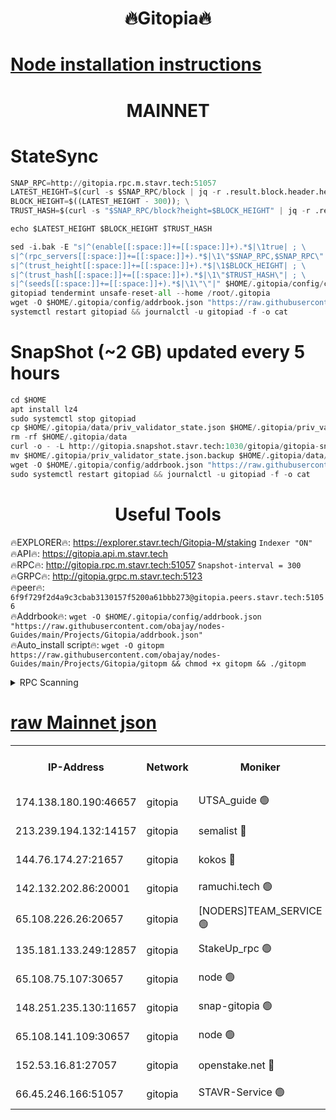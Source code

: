 <h1 align="center"> 🔥Gitopia🔥</h1>

[Node installation instructions](https://github.com/obajay/nodes-Guides/tree/main/Projects/Gitopia)
=

<h1 align="center"> MAINNET</h1>

# StateSync
```python
SNAP_RPC=http://gitopia.rpc.m.stavr.tech:51057
LATEST_HEIGHT=$(curl -s $SNAP_RPC/block | jq -r .result.block.header.height); \
BLOCK_HEIGHT=$((LATEST_HEIGHT - 300)); \
TRUST_HASH=$(curl -s "$SNAP_RPC/block?height=$BLOCK_HEIGHT" | jq -r .result.block_id.hash)

echo $LATEST_HEIGHT $BLOCK_HEIGHT $TRUST_HASH

sed -i.bak -E "s|^(enable[[:space:]]+=[[:space:]]+).*$|\1true| ; \
s|^(rpc_servers[[:space:]]+=[[:space:]]+).*$|\1\"$SNAP_RPC,$SNAP_RPC\"| ; \
s|^(trust_height[[:space:]]+=[[:space:]]+).*$|\1$BLOCK_HEIGHT| ; \
s|^(trust_hash[[:space:]]+=[[:space:]]+).*$|\1\"$TRUST_HASH\"| ; \
s|^(seeds[[:space:]]+=[[:space:]]+).*$|\1\"\"|" $HOME/.gitopia/config/config.toml
gitopiad tendermint unsafe-reset-all --home /root/.gitopia
wget -O $HOME/.gitopia/config/addrbook.json "https://raw.githubusercontent.com/obajay/nodes-Guides/main/Projects/Gitopia/addrbook.json"
systemctl restart gitopiad && journalctl -u gitopiad -f -o cat
```
# SnapShot (~2 GB) updated every 5 hours
```python
cd $HOME
apt install lz4
sudo systemctl stop gitopiad
cp $HOME/.gitopia/data/priv_validator_state.json $HOME/.gitopia/priv_validator_state.json.backup
rm -rf $HOME/.gitopia/data
curl -o - -L http://gitopia.snapshot.stavr.tech:1030/gitopia/gitopia-snap.tar.lz4 | lz4 -c -d - | tar -x -C $HOME/.gitopia --strip-components 2
mv $HOME/.gitopia/priv_validator_state.json.backup $HOME/.gitopia/data/priv_validator_state.json
wget -O $HOME/.gitopia/config/addrbook.json "https://raw.githubusercontent.com/obajay/nodes-Guides/main/Projects/Gitopia/addrbook.json"
sudo systemctl restart gitopiad && journalctl -u gitopiad -f -o cat
```
 <h1 align="center"> Useful Tools</h1>

🔥EXPLORER🔥:      https://explorer.stavr.tech/Gitopia-M/staking  `Indexer "ON"` \
🔥API🔥: 			 		 https://gitopia.api.m.stavr.tech \
🔥RPC🔥:           http://gitopia.rpc.m.stavr.tech:51057              `Snapshot-interval = 300` \
🔥GRPC🔥:          http://gitopia.grpc.m.stavr.tech:5123 \
🔥peer🔥:					 `6f9f729f2d4a9c3cbab3130157f5200a61bbb273@gitopia.peers.stavr.tech:51056` \
🔥Addrbook🔥:    ```wget -O $HOME/.gitopia/config/addrbook.json "https://raw.githubusercontent.com/obajay/nodes-Guides/main/Projects/Gitopia/addrbook.json"``` \
🔥Auto_install script🔥: ```wget -O gitopm https://raw.githubusercontent.com/obajay/nodes-Guides/main/Projects/Gitopia/gitopm && chmod +x gitopm && ./gitopm```


<details>
<summary>RPC Scanning</summary>

<h2 align="center"> We scan nodes in real time every 4 hours. And we provide the final result of RPC endpoints.
We cannot influence the operation of these nodes in any way. </h2>


```python
If Voting Power is higher than 0 --> then the Node is a validator of the network and may be subject to attack and be a potential threat to the chain.
```
```python
We marked such validators with a red symbol
```

</details>

[raw Mainnet json](https://rpc-check.gitopm.stavr.tech/gitopm/rpc-gitopm-result.json)
=

<table><tr><th>IP-Address</th><th>Network</th><th>Moniker</th><th>Latest Block Height</th><th>Earliest Block Height</th><th>Catching Up</th><th>Tx Index</th><th>Voting Power</th><th>Scan Time</th></tr><tr><td>174.138.180.190:46657</td><td>gitopia</td><td>UTSA_guide 🟢</td><td>10657977</td><td>6071990</td><td>False</td><td>on</td><td>0</td><td>2023-12-14T21:15:34.303368758UTC</td></tr><tr><td>213.239.194.132:14157</td><td>gitopia</td><td>semalist 🔴</td><td>10657989</td><td>6071990</td><td>False</td><td>off</td><td>429538</td><td>2023-12-14T21:15:53.719593013UTC</td></tr><tr><td>144.76.174.27:21657</td><td>gitopia</td><td>kokos 🔴</td><td>10657997</td><td>6071990</td><td>False</td><td>off</td><td>936373</td><td>2023-12-14T21:16:07.704769893UTC</td></tr><tr><td>142.132.202.86:20001</td><td>gitopia</td><td>ramuchi.tech 🟢</td><td>10657996</td><td>6548337</td><td>False</td><td>on</td><td>0</td><td>2023-12-14T21:16:04.989048112UTC</td></tr><tr><td>65.108.226.26:20657</td><td>gitopia</td><td>[NODERS]TEAM_SERVICE 🟢</td><td>10658009</td><td>6846001</td><td>False</td><td>on</td><td>0</td><td>2023-12-14T21:16:27.042468380UTC</td></tr><tr><td>135.181.133.249:12857</td><td>gitopia</td><td>StakeUp_rpc 🟢</td><td>10657996</td><td>8010001</td><td>False</td><td>on</td><td>0</td><td>2023-12-14T21:16:05.374258855UTC</td></tr><tr><td>65.108.75.107:30657</td><td>gitopia</td><td>node 🟢</td><td>10658004</td><td>8802845</td><td>False</td><td>on</td><td>0</td><td>2023-12-14T21:16:18.341754222UTC</td></tr><tr><td>148.251.235.130:11657</td><td>gitopia</td><td>snap-gitopia 🟢</td><td>10657995</td><td>9516001</td><td>False</td><td>on</td><td>0</td><td>2023-12-14T21:16:04.661925063UTC</td></tr><tr><td>65.108.141.109:30657</td><td>gitopia</td><td>node 🟢</td><td>10657995</td><td>10145845</td><td>False</td><td>on</td><td>0</td><td>2023-12-14T21:16:04.368740763UTC</td></tr><tr><td>152.53.16.81:27057</td><td>gitopia</td><td>openstake.net 🔴</td><td>10657970</td><td>10455001</td><td>False</td><td>off</td><td>5845</td><td>2023-12-14T21:15:23.346392927UTC</td></tr><tr><td>66.45.246.166:51057</td><td>gitopia</td><td>STAVR-Service 🟢</td><td>10657983</td><td>10654501</td><td>False</td><td>on</td><td>0</td><td>2023-12-14T21:15:45.210062566UTC</td></tr></table>
